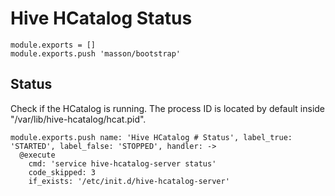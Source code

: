
# Hive HCatalog Status

    module.exports = []
    module.exports.push 'masson/bootstrap'

## Status

Check if the HCatalog is running. The process ID is located by default
inside "/var/lib/hive-hcatalog/hcat.pid".

    module.exports.push name: 'Hive HCatalog # Status', label_true: 'STARTED', label_false: 'STOPPED', handler: ->
      @execute
        cmd: 'service hive-hcatalog-server status'
        code_skipped: 3
        if_exists: '/etc/init.d/hive-hcatalog-server'
